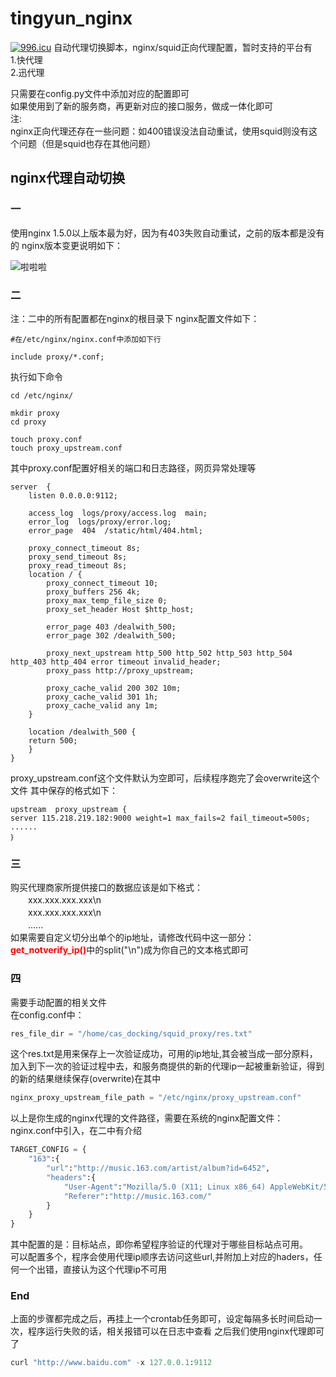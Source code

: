 # tingyun_nginx
[![996.icu](https://img.shields.io/badge/link-996.icu-red.svg)](https://996.icu)
自动代理切换脚本，nginx/squid正向代理配置，暂时支持的平台有  
1.快代理  
2.迅代理  

只需要在config.py文件中添加对应的配置即可  
如果使用到了新的服务商，再更新对应的接口服务，做成一体化即可  
注:  
nginx正向代理还存在一些问题：如400错误没法自动重试，使用squid则没有这个问题（但是squid也存在其他问题）

## nginx代理自动切换
### 一
使用nginx 1.5.0以上版本最为好，因为有403失败自动重试，之前的版本都是没有的
nginx版本变更说明如下：

![啦啦啦](https://github.com/tingyunsay/tingyun_nginx/raw/master/img/version_change.png)
### 二
注：二中的所有配置都在nginx的根目录下
nginx配置文件如下：
```text
#在/etc/nginx/nginx.conf中添加如下行

include proxy/*.conf;
```
执行如下命令
```text
cd /etc/nginx/

mkdir proxy
cd proxy

touch proxy.conf
touch proxy_upstream.conf
```
其中proxy.conf配置好相关的端口和日志路径，网页异常处理等
```text
server  {
    listen 0.0.0.0:9112;

    access_log  logs/proxy/access.log  main;
    error_log  logs/proxy/error.log;
    error_page  404  /static/html/404.html;

    proxy_connect_timeout 8s;
    proxy_send_timeout 8s;
    proxy_read_timeout 8s;
    location / {
        proxy_connect_timeout 10;
        proxy_buffers 256 4k;
        proxy_max_temp_file_size 0;
        proxy_set_header Host $http_host;
        
        error_page 403 /dealwith_500;
        error_page 302 /dealwith_500;

        proxy_next_upstream http_500 http_502 http_503 http_504 http_403 http_404 error timeout invalid_header;
        proxy_pass http://proxy_upstream;

        proxy_cache_valid 200 302 10m;
        proxy_cache_valid 301 1h;
        proxy_cache_valid any 1m;
    }

    location /dealwith_500 {
    return 500;
    }
}
```
proxy_upstream.conf这个文件默认为空即可，后续程序跑完了会overwrite这个文件
其中保存的格式如下：
```text
upstream  proxy_upstream {
server 115.218.219.182:9000 weight=1 max_fails=2 fail_timeout=500s;
......
｝
```
### 三
购买代理商家所提供接口的数据应该是如下格式：  
　　xxx.xxx.xxx.xxx\n  
　　xxx.xxx.xxx.xxx\n  
　　......  
如果需要自定义切分出单个的ip地址，请修改代码中这一部分：<font color="red">**get_notverify_ip()**</font>中的split("\n")成为你自己的文本格式即可
### 四
需要手动配置的相关文件  
在config.conf中：
```python
res_file_dir = "/home/cas_docking/squid_proxy/res.txt"
```
这个res.txt是用来保存上一次验证成功，可用的ip地址,其会被当成一部分原料，加入到下一次的验证过程中去，和服务商提供的新的代理ip一起被重新验证，得到的新的结果继续保存(overwrite)在其中

```python
nginx_proxy_upstream_file_path = "/etc/nginx/proxy_upstream.conf"
```
以上是你生成的nginx代理的文件路径，需要在系统的nginx配置文件：nginx.conf中引入，在二中有介绍

```python
TARGET_CONFIG = {
    "163":{
        "url":"http://music.163.com/artist/album?id=6452",
        "headers":{
            "User-Agent":"Mozilla/5.0 (X11; Linux x86_64) AppleWebKit/537.36 (KHTML, like Gecko) Chrome/57.0.2987.133 Safari/537.36",
            "Referer":"http://music.163.com/"
        }
    }
}
```
其中配置的是：目标站点，即你希望程序验证的代理对于哪些目标站点可用。  
可以配置多个，程序会使用代理ip顺序去访问这些url,并附加上对应的haders，任何一个出错，直接认为这个代理ip不可用
### End
上面的步骤都完成之后，再挂上一个crontab任务即可，设定每隔多长时间启动一次，程序运行失败的话，相关报错可以在日志中查看
之后我们使用nginx代理即可了
```python
curl "http://www.baidu.com" -x 127.0.0.1:9112
```
